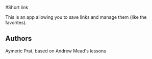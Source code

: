 #Short link

This is an app allowing you to save links and manage them (like the favorites).

## Authors

Aymeric Prat, based on Andrew Mead's lessons